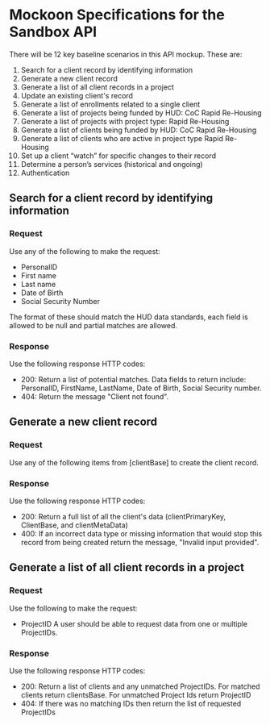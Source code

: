# Mockoon Specifications for the Sandbox API

There will be 12 key baseline scenarios in this API mockup. These are:

1. Search for a client record by identifying information
2. Generate a new client record
3. Generate a list of all client records in a project
4. Update an existing client's record
5. Generate a list of enrollments related to a single client
6. Generate a list of projects being funded by HUD: CoC Rapid Re-Housing
7. Generate a list of projects with project type: Rapid Re-Housing
8. Generate a list of clients being funded by HUD: CoC Rapid Re-Housing
9. Generate a list of clients who are active in project type Rapid Re-Housing
10. Set up a client “watch” for specific changes to their record
11. Determine a person’s services (historical and ongoing)
12. Authentication

## Search for a client record by identifying information

### Request
Use any of the following to make the request:
- PersonalID
- First name
- Last name
- Date of Birth
- Social Security Number

The format of these should match the HUD data standards, each field is allowed to be null and partial matches are allowed. 

### Response

Use the following response HTTP codes:
- 200: Return a list of potential matches. Data fields to return include: PersonalID, FirstName, LastName, Date of Birth, Social Security number.
- 404: Return the message "Client not found".

## Generate a new client record

### Request

Use any of the following items from [clientBase] to create the client record.

### Response

Use the following response HTTP codes:
- 200: Return a full list of all the client's data (clientPrimaryKey, ClientBase, and clientMetaData)
- 400: If an incorrect data type or missing information that would stop this record from being created return the message, "Invalid input provided".

## Generate a list of all client records in a project

### Request
Use the following to make the request:
- ProjectID
A user should be able to request data from one or multiple ProjectIDs.

### Response
Use the following response HTTP codes:
- 200: Return a list of clients and any unmatched ProjectIDs. For matched clients return clientsBase. For unmatched Project Ids return ProjectID
- 404: If there was no matching IDs then return the list of requested ProjectIDs